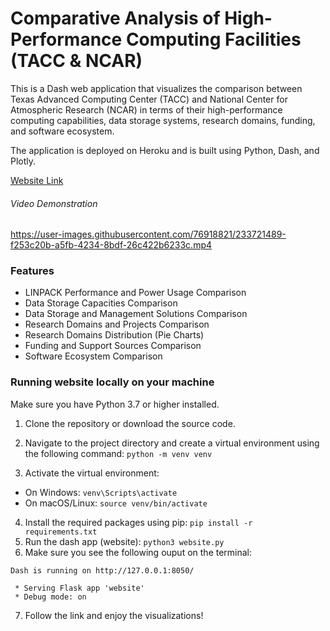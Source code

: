 # Comparative Analysis of High-Performance Computing Facilities (TACC & NCAR)

This is a Dash web application that visualizes the comparison between Texas Advanced Computing Center (TACC) and National Center for Atmospheric Research (NCAR) in terms of their high-performance computing capabilities, data storage systems, research domains, funding, and software ecosystem.

The application is deployed on Heroku and is built using Python, Dash, and Plotly.

[Website Link](https://tacc-ncar-visualization.herokuapp.com/)
###### Video Demonstration
https://user-images.githubusercontent.com/76918821/233721489-f253c20b-a5fb-4234-8bdf-26c422b6233c.mp4

### Features
- LINPACK Performance and Power Usage Comparison
- Data Storage Capacities Comparison
- Data Storage and Management Solutions Comparison
- Research Domains and Projects Comparison
- Research Domains Distribution (Pie Charts)
- Funding and Support Sources Comparison
- Software Ecosystem Comparison

### Running website locally on your machine

Make sure you have Python 3.7 or higher installed.

1. Clone the repository or download the source code.

2. Navigate to the project directory and create a virtual environment using the following command:
`python -m venv venv`
3. Activate the virtual environment:

- On Windows: `venv\Scripts\activate`
- On macOS/Linux: `source venv/bin/activate`
4. Install the required packages using pip:
`pip install -r requirements.txt`
5. Run the dash app (website):
`python3 website.py`
6. Make sure you see the following ouput on the terminal:
```
Dash is running on http://127.0.0.1:8050/

 * Serving Flask app 'website'
 * Debug mode: on 
 ```
7. Follow the link and enjoy the visualizations!




